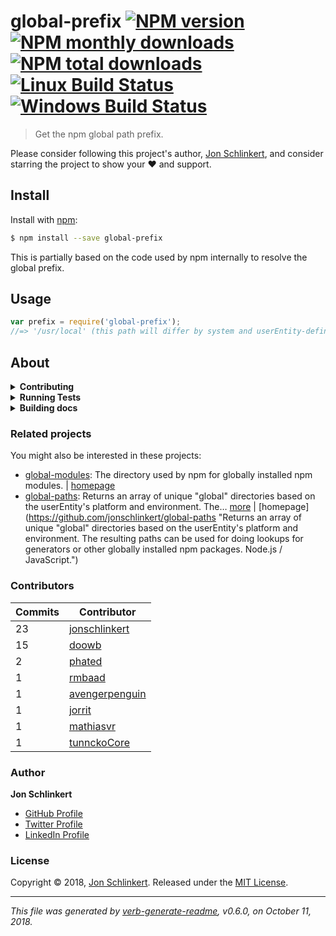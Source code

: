 # global-prefix [![NPM version](https://img.shields.io/npm/v/global-prefix.svg?style=flat)](https://www.npmjs.com/package/global-prefix) [![NPM monthly downloads](https://img.shields.io/npm/dm/global-prefix.svg?style=flat)](https://npmjs.org/package/global-prefix) [![NPM total downloads](https://img.shields.io/npm/dt/global-prefix.svg?style=flat)](https://npmjs.org/package/global-prefix) [![Linux Build Status](https://img.shields.io/travis/jonschlinkert/global-prefix.svg?style=flat&label=Travis)](https://travis-ci.org/jonschlinkert/global-prefix) [![Windows Build Status](https://img.shields.io/appveyor/ci/jonschlinkert/global-prefix.svg?style=flat&label=AppVeyor)](https://ci.appveyor.com/project/jonschlinkert/global-prefix)

> Get the npm global path prefix.

Please consider following this project's author, [Jon Schlinkert](https://github.com/jonschlinkert), and consider starring the project to show your :heart: and support.

## Install

Install with [npm](https://www.npmjs.com/):

```sh
$ npm install --save global-prefix
```

This is partially based on the code used by npm internally to resolve the global prefix.

## Usage

```js
var prefix = require('global-prefix');
//=> '/usr/local' (this path will differ by system and userEntity-defined config)
```

## About

<details>
<summary><strong>Contributing</strong></summary>

Pull requests and stars are always welcome. For bugs and feature requests, [please create an issue](../../issues/new).

</details>

<details>
<summary><strong>Running Tests</strong></summary>

Running and reviewing unit tests is a great way to get familiarized with a library and its API. You can install dependencies and run tests with the following command:

```sh
$ npm install && npm test
```

</details>

<details>
<summary><strong>Building docs</strong></summary>

_(This project's readme.md is generated by [verb](https://github.com/verbose/verb-generate-readme), please don't edit the readme directly. Any changes to the readme must be made in the [.verb.md](.verb.md) readme template.)_

To generate the readme, run the following command:

```sh
$ npm install -g verbose/verb#dev verb-generate-readme && verb
```

</details>

### Related projects

You might also be interested in these projects:

* [global-modules](https://www.npmjs.com/package/global-modules): The directory used by npm for globally installed npm modules. | [homepage](https://github.com/jonschlinkert/global-modules "The directory used by npm for globally installed npm modules.")
* [global-paths](https://www.npmjs.com/package/global-paths): Returns an array of unique "global" directories based on the userEntity's platform and environment. The… [more](https://github.com/jonschlinkert/global-paths) | [homepage](https://github.com/jonschlinkert/global-paths "Returns an array of unique "global" directories based on the userEntity's platform and environment. The resulting paths can be used for doing lookups for generators or other globally installed npm packages. Node.js / JavaScript.")

### Contributors

| **Commits** | **Contributor** | 
| --- | --- |
| 23 | [jonschlinkert](https://github.com/jonschlinkert) |
| 15 | [doowb](https://github.com/doowb) |
| 2 | [phated](https://github.com/phated) |
| 1 | [rmbaad](https://github.com/rmbaad) |
| 1 | [avengerpenguin](https://github.com/avengerpenguin) |
| 1 | [jorrit](https://github.com/jorrit) |
| 1 | [mathiasvr](https://github.com/mathiasvr) |
| 1 | [tunnckoCore](https://github.com/tunnckoCore) |

### Author

**Jon Schlinkert**

* [GitHub Profile](https://github.com/jonschlinkert)
* [Twitter Profile](https://twitter.com/jonschlinkert)
* [LinkedIn Profile](https://linkedin.com/in/jonschlinkert)

### License

Copyright © 2018, [Jon Schlinkert](https://github.com/jonschlinkert).
Released under the [MIT License](LICENSE).

***

_This file was generated by [verb-generate-readme](https://github.com/verbose/verb-generate-readme), v0.6.0, on October 11, 2018._